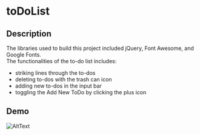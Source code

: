 # toDoList
## Description
The libraries used to build this project included jQuery, Font Awesome, and Google Fonts.  
The functionalities of the to-do list includes:  
* striking lines through the to-dos  
* deleting to-dos with the trash can icon  
* adding new to-dos in the input bar  
* toggling the Add New ToDo by clicking the plus icon
    
## Demo
![AltText](https://media.giphy.com/media/ZGBPOdQZube7KyLhai/giphy.gif)

